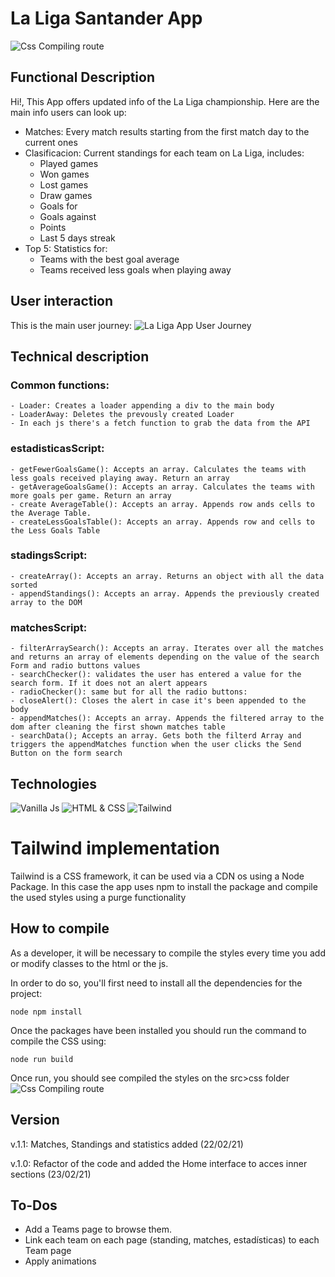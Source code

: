 #  La Liga Santander App
![Css Compiling route](./docs/app_screenshot.png)

## Functional Description
Hi!, This App offers updated info of the La Liga championship. Here are the main info users can look up:
- Matches:  Every match results starting from the first match day to the current ones
- Clasificacion: Current standings for each team on La Liga, includes:
    - Played games
    - Won games
    - Lost games
    - Draw games
    - Goals for
    - Goals against
    - Points
    - Last 5 days streak
- Top 5: Statistics for:
    - Teams with the best goal average
    - Teams received less goals when playing away


## User interaction
This is the main user journey:
![La Liga App User Journey](./docs/laliga.jpg)

    
## Technical description
### Common functions:
    - Loader: Creates a loader appending a div to the main body
    - LoaderAway: Deletes the prevously created Loader
    - In each js there's a fetch function to grab the data from the API

### estadisticasScript:
    - getFewerGoalsGame(): Accepts an array. Calculates the teams with less goals received playing away. Return an array
    - getAverageGoalsGame(): Accepts an array. Calculates the teams with more goals per game. Return an array
    - create AverageTable(): Accepts an array. Appends row ands cells to the Average Table.
    - createLessGoalsTable(): Accepts an array. Appends row and cells to the Less Goals Table

### stadingsScript:
    - createArray(): Accepts an array. Returns an object with all the data sorted
    - appendStandings(): Accepts an array. Appends the previously created array to the DOM

### matchesScript: 
    - filterArraySearch(): Accepts an array. Iterates over all the matches and returns an array of elements depending on the value of the search Form and radio buttons values
    - searchChecker(): validates the user has entered a value for the search form. If it does not an alert appears
    - radioChecker(): same but for all the radio buttons:
    - closeAlert(): Closes the alert in case it's been appended to the body
    - appendMatches(): Accepts an array. Appends the filtered array to the dom after cleaning the first shown matches table
    - searchData(); Accepts an array. Gets both the filterd Array and triggers the appendMatches function when the user clicks the Send Button on the form search



## Technologies
![Vanilla Js](./docs/jslogo.png)
![HTML & CSS](./docs/html_css.png)
![Tailwind](./docs/tailwind.png)



# Tailwind  implementation
Tailwind is a CSS framework, it can be used via a CDN os using a Node Package.
In this case the app uses npm to install the package and compile the used styles using a purge functionality

## How to compile
As a developer, it will be necessary to compile the styles every time you add or modify classes to the html or the js.

In order to do so, you'll first need to install all the dependencies for the project:

~~~
node npm install
~~~

Once the packages have been installed you should run the command to compile the CSS using:

~~~
node run build
~~~

Once run, you should see compiled the styles on the src>css folder
![Css Compiling route](./docs/tailwind_folder.png)

## Version

v.1.1: Matches, Standings and statistics added
(22/02/21)

v.1.0: Refactor of the code and added the Home interface to acces inner sections (23/02/21)

## To-Dos

- Add a Teams page to browse them.
- Link each team on each page (standing, matches, estadísticas) to each Team page
- Apply animations
